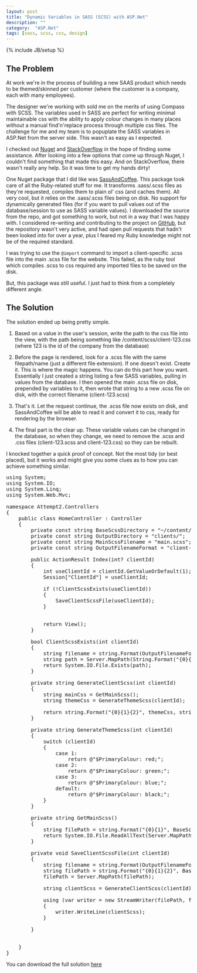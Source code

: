 ```yaml
---
layout: post
title: "Dynamic Variables in SASS (SCSS) with ASP.Net"
description: ""
category:  "ASP.Net"
tags: [sass, scss, css, design]
---
```

{% include JB/setup %}

## The Problem

At work we're in the process of building a new SAAS product which needs to be
themed/skinned per customer (where the customer is a company, each with many
employees).

The designer we're working with sold me on the merits of using Compass with
SCSS. The variables used in SASS are perfect for writing minimal maintainable
css with the ability to apply colour changes in many places without a manual
find'n'replace process through multiple css files. The challenge for me and my
team is to popuplate the SASS variables in ASP.Net from the server side. This
wasn't as easy as I expected.

I checked out [Nuget][1] and [StackOverflow][2] in the hope of finding some assistance.
After looking into a few options that come up through Nuget, I couldn't find
something that made this easy. And on StackOverflow, there wasn't really any
help. So it was time to get my hands dirty!

One Nuget package that I did like was [SassAndCoffee][3]. This package took care
of all the Ruby-related stuff for me. It transforms .sass/.scss files as they're
requested, compiles them to plain ol' css (and caches them). All very cool, but
it relies on the .sass/.scss files being on disk. No support for dynamically
generated files (for if you want to pull values out of the database/session to
use as SASS variable values). I downloaded the source from the repo, and got
something to work, but not in a way that I was happy with. I considered
re-writing and contributing to the project on [GitHub][4], but the repository
wasn't very active, and had open pull requests that hadn't been looked into for
over a year, plus I feared my Ruby knowledge might not be of the required standard.

I was trying to use the `@import` command to import a client-specific .scss file
into the main .scss file for the website. This failed, as the ruby tool which
compiles .scss to css required any imported files to be saved on the disk.

But, this package was still useful. I just had to think from a completely
different angle.

## The Solution

The solution ended up being pretty simple.

1.  Based on a value in the user's session, write the path to the css file into
    the view, with the path being something like /content/scss/client-123.css
    (where 123 is the id of the company from the database)

2.  Before the page is rendered, look for a .scss file with the same
    filepath/name (just a different file extension). If one doesn't exist.
    Create it. This is where the magic happens. You can do this part how you
    want. Essentially I just created a string listing a few SASS variables,
    pulling in values from the database. I then opened the main .scss file on
    disk, prepended by variables to it, then wrote that string to a new .scss
    file on disk, with the correct filename (client-123.scss)

3.  That's it. Let the request continue, the .scss file now exists on disk, and
    SassAndCoffee will be able to read it and convert it to css, ready for
    rendering by the browser.

4.  The final part is the clear up. These variable values can be changed in the
    database, so when they change, we need to remove the .scss and .css files
    (client-123.scss and client-123.css) so they can be rebuilt.



I knocked together a quick proof of concept. Not the most tidy (or best placed),
but it works and might give you some clues as to how you can achieve something
similar.


<pre>
using System;
using System.IO;
using System.Linq;
using System.Web.Mvc;

namespace Attempt2.Controllers
{
    public class HomeController : Controller
    {
        private const string BaseScssDirectory = "~/content/scss/";
        private const string OutputDirectory = "clients/";
        private const string MainScssFilename = "main.scss";
        private const string OutputFilenameFormat = "client-{0}.scss";
        
        public ActionResult Index(int? clientId)
        {
            int useClientId = clientId.GetValueOrDefault(1);
            Session["ClientId"] = useClientId;

            if (!ClientScssExists(useClientId))
            {
                SaveClientScssFile(useClientId);
            }


            return View();
        }

        bool ClientScssExists(int clientId)
        {
            string filename = string.Format(OutputFilenameFormat, clientId);
            string path = Server.MapPath(String.Format("{0}{1}{2}", BaseScssDirectory, OutputDirectory, filename));
            return System.IO.File.Exists(path);
        }

        private string GenerateClientScss(int clientId)
        {
            string mainCss = GetMainScss();
            string themeCss = GenerateThemeScss(clientId);

            return string.Format("{0}{1}{2}", themeCss, string.Concat(Enumerable.Repeat(Environment.NewLine, 5)), mainCss);
        }

        private string GenerateThemeScss(int clientId)
        {
            switch (clientId)
            {
                case 1:
                    return @"$PrimaryColour: red;";
                case 2:
                    return @"$PrimaryColour: green;";
                case 3:
                    return @"$PrimaryColour: blue;";
                default:
                    return @"$PrimaryColour: black;";
            }
        }

        private string GetMainScss()
        {
            string filePath = string.Format("{0}{1}", BaseScssDirectory, MainScssFilename);
            return System.IO.File.ReadAllText(Server.MapPath(filePath));
        }

        private void SaveClientScssFile(int clientId)
        {
            string filename = string.Format(OutputFilenameFormat, clientId);
            string filePath = string.Format("{0}{1}{2}", BaseScssDirectory, OutputDirectory, filename);
            filePath = Server.MapPath(filePath);

            string clientScss = GenerateClientScss(clientId);

            using (var writer = new StreamWriter(filePath, false))
            {
                writer.WriteLine(clientScss);
            }

        }


    }
}
</pre>

You can download the full solution [here][5]


[1]: <http://www.nuget.org/>

[2]: <http://www.stackoverflow.com/>

[3]: <https://github.com/paulcbetts/SassAndCoffee>

[4]: <http://www.github.com/>

[5]: <http://stevekennaird.github.io/assets/code/DynamicScssVariables.zip>
